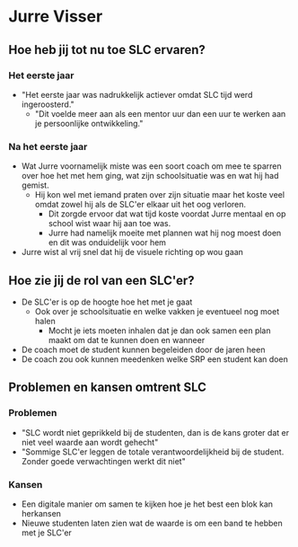 # Jurre Visser

## **Hoe heb jij tot nu toe SLC ervaren?**

### Het eerste jaar <a id="het-eerste-jaar"></a>

* "Het eerste jaar was nadrukkelijk actiever omdat SLC tijd werd ingeroosterd."
  * "Dit voelde meer aan als een mentor uur dan een uur te werken aan je persoonlijke ontwikkeling."

### Na het eerste jaar <a id="na-het-eerste-jaar"></a>

* Wat Jurre voornamelijk miste was een soort coach om mee te sparren over hoe het met hem ging, wat zijn schoolsituatie was en wat hij had gemist.
  * Hij kon wel met iemand praten over zijn situatie maar het koste veel omdat zowel hij als de SLC'er elkaar uit het oog verloren.
    * Dit zorgde ervoor dat wat tijd koste voordat Jurre mentaal en op school wist waar hij aan toe was.
    * Jurre had namelijk moeite met plannen wat hij nog moest doen en dit was onduidelijk voor hem
* Jurre wist al vrij snel dat hij de visuele richting op wou gaan

## Hoe zie jij de rol van een SLC'er? <a id="hoe-zie-jij-de-rol-van-een-slcer"></a>

* De SLC'er is op de hoogte hoe het met je gaat
  * Ook over je schoolsituatie en welke vakken je eventueel nog moet halen
    * Mocht je iets moeten inhalen dat je dan ook samen een plan maakt om dat te kunnen doen en wanneer
* De coach moet de student kunnen begeleiden door de jaren heen
* De coach zou ook kunnen meedenken welke SRP een student kan doen

## Problemen en kansen omtrent SLC <a id="problemen-en-kansen-omtrent-slc"></a>

### Problemen <a id="problemen"></a>

* "SLC wordt niet geprikkeld bij de studenten, dan is de kans groter dat er niet veel waarde aan wordt gehecht"
* "Sommige SLC'er leggen de totale verantwoordelijkheid bij de student. Zonder goede verwachtingen werkt dit niet"

### Kansen <a id="kansen"></a>

* Een digitale manier om samen te kijken hoe je het best een blok kan herkansen
* Nieuwe studenten laten zien wat de waarde is om een band te hebben met je SLC'er

